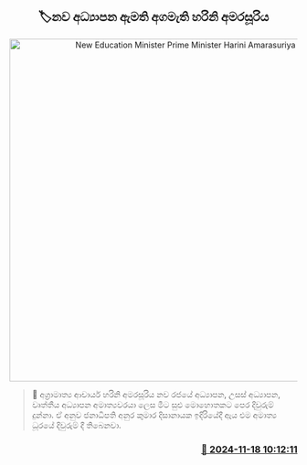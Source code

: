 <p align='center'><b><h2 align='center' title='New Education Minister Prime Minister Harini Amarasuriya'>🏷නව අධ්‍යාපන ඇමති අගමැති හරිනි අමරසූරිය</h2></b></p>
<p align='center'><img src='https://helakuru.sgp1.cdn.digitaloceanspaces.com/esana/images/lib/harini-rr.jpg' width='600' alt='New Education Minister Prime Minister Harini Amarasuriya'></p>

>📝 අග්‍රාමාත්‍ය ආචාර්ය හරිනි අමරසූරිය නව රජයේ අධ්‍යාපන, උසස් අධ්‍යාපන, වෘත්තීය අධ්‍යාපන අමාත්‍යවරයා ලෙස මීට සුළු මොහොතකට පෙර දිවුරුම් දුන්නා.
ඒ අනුව ජනාධිපති අනුර කුමාර දිසානායක ඉදිරියේදී ඇය එම අමාත්‍ය ධූරයේ දිවුරුම් දී තිබෙනවා.


<h3 align='right'><a href='https://www.helakuru.lk/esana/p/105155/'>📅 2024-11-18 10:12:11</a></h3>
